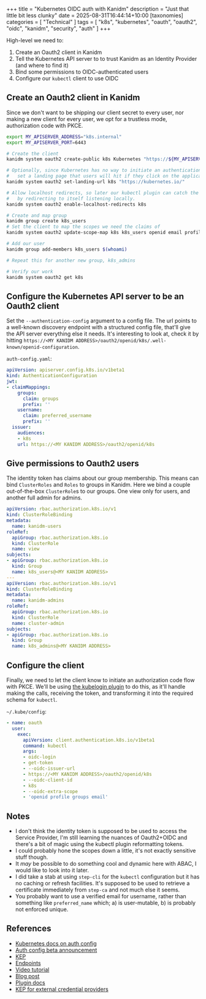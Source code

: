 +++
title = "Kubernetes OIDC auth with Kanidm"
description = "Just that little bit less clunky"
date = 2025-08-31T16:44:14+10:00
[taxonomies]
categories = [ "Technical" ]
tags = [ "k8s", "kubernetes", "oauth", "oauth2", "oidc", "kanidm", "security", "auth" ]
+++

High-level we need to:

1. Create an Oauth2 client in Kanidm
1. Tell the Kubernetes API server to to trust Kanidm as an Identity Provider (and where to find it)
1. Bind some permissions to OIDC-authenticated users
1. Configure our `kubectl` client to use OIDC

## Create an Oauth2 client in Kanidm

Since we don't want to be shipping our client secret to every user,
nor making a new client for every user, we opt for a trustless mode, authorization code with PKCE.

```bash
export MY_APISERVER_ADDRESS="k8s.internal"
export MY_APISERVER_PORT=6443

# Create the client
kanidm system oauth2 create-public k8s Kubernetes "https://${MY_APISERVER_ADDRESS}:${MY_APISERVER_PORT}"

# Optionally, since Kubernetes has no way to initiate an authentication flow
#   set a landing page that users will hit if they click on the application in Kanidm
kanidm system oauth2 set-landing-url k8s "https://kubernetes.io/"

# Allow localhost redirects, so later our kubectl plugin can catch the tokens
#   by redirecting to itself listening locally.
kanidm system oauth2 enable-localhost-redirects k8s

# Create and map group
kanidm group create k8s_users
# Set the client to map the scopes we need the claims of
kanidm system oauth2 update-scope-map k8s k8s_users openid email profile groups

# Add our user
kanidm group add-members k8s_users $(whoami)

# Repeat this for another new group, k8s_admins

# Verify our work
kanidm system oauth2 get k8s
```

## Configure the Kubernetes API server to be an Oauth2 client

Set the `--authentication-config` argument to a config file.
The url points to a well-known discovery endpoint with a structured config file, that'll give the API server everything else it needs.
It's interesting to look at, check it by hitting `https://<MY KANIDM ADDRESS>/oauth2/openid/k8s/.well-known/openid-configuration`.

`auth-config.yaml`:

```yaml
apiVersion: apiserver.config.k8s.io/v1beta1
kind: AuthenticationConfiguration
jwt:
- claimMappings:
    groups:
      claim: groups
      prefix: ''
    username:
      claim: preferred_username
      prefix: ''
  issuer:
    audiences:
    - k8s
    url: https://<MY KANIDM ADDRESS>/oauth2/openid/k8s
```

## Give permissions to Oauth2 users

The identity token has claims about our group membership.
This means can bind `ClusterRoles` and `Roles` to groups in Kanidm.
Here we bind a couple out-of-the-box `ClusterRole`s to our groups.
One view only for users, and another full admin for admins.

```yaml
apiVersion: rbac.authorization.k8s.io/v1
kind: ClusterRoleBinding
metadata:
  name: kanidm-users
roleRef:
  apiGroup: rbac.authorization.k8s.io
  kind: ClusterRole
  name: view
subjects:
- apiGroup: rbac.authorization.k8s.io
  kind: Group
  name: k8s_users@<MY KANIDM ADDRESS>
---
apiVersion: rbac.authorization.k8s.io/v1
kind: ClusterRoleBinding
metadata:
  name: kanidm-admins
roleRef:
  apiGroup: rbac.authorization.k8s.io
  kind: ClusterRole
  name: cluster-admin
subjects:
- apiGroup: rbac.authorization.k8s.io
  kind: Group
  name: k8s_admins@<MY KANIDM ADDRESS>
```

## Configure the client

Finally, we need to let the client know to initiate an authorization code flow with PKCE.
We'll be using [the kubelogin plugin](https://github.com/int128/kubelogin) to do this, as it'll handle making the calls, receiving the token, and transforming it into
the required schema for `kubectl`.

`~/.kube/config`:

```yaml
- name: oauth
  user:
    exec:
      apiVersion: client.authentication.k8s.io/v1beta1
      command: kubectl
      args:
      - oidc-login
      - get-token
      - --oidc-issuer-url
      - https://<MY KANIDM ADDRESS>/oauth2/openid/k8s
      - --oidc-client-id
      - k8s
      - --oidc-extra-scope
      - 'openid profile groups email'
```

## Notes

- I don't think the identity token is supposed to be used to access the Service Provider,
  I'm still learning the nuances of Oauth2+OIDC and there's a bit of magic using the kubectl plugin reformatting tokens.
- I could probably hone the scopes down a little, it's not exactly sensitive stuff though.
- It _may_ be possible to do something cool and dynamic here with ABAC, I would like to look into it later.
- I did take a stab at using `step-cli` for the `kubectl` configuration but it has no caching or refresh facilities.
  It's supposed to be used to retrieve a certificate immediately from `step-ca` and not much else it seems.
- You probably want to use a verified email for username, rather than something like `preferred_name` which;
  a) is user-mutable, b) is probably not enforced unique.

## References

- [Kubernetes docs on auth config](https://kubernetes.io/docs/reference/access-authn-authz/authentication/#using-authentication-configuration)
- [Auth config beta announcement](https://kubernetes.io/blog/2024/04/25/structured-authentication-moves-to-beta/)
- [KEP](https://github.com/kubernetes/enhancements/issues/3331)
- [Endpoints](https://id.richtman.au/oauth2/openid/k8s/.well-known/openid-configuration)
- [Video tutorial](https://www.youtube.com/watch?v=kQnXsTPCVXg)
- [Blog post](https://blog.stonegarden.dev/articles/2024/12/kubernetes-rbac/#openid-connect-authorisation)
- [Plugin docs](https://kubernetes.io/docs/reference/access-authn-authz/authentication/#client-go-credential-plugins)
- [KEP for external credential providers](https://github.com/kubernetes/enhancements/blob/master/keps/sig-auth/541-external-credential-providers/README.md)
